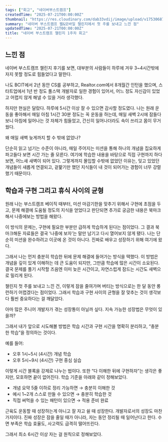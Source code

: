 ```yaml
---
tags: ["회고", "네이버부스트캠프"]
createdTime: "2025-07-21T00:00:00Z"
thumbnail: "https://res.cloudinary.com/dab33vdij/image/upload/v1753068702/Screenshot_2025-07-21_at_12.30.40_PM_xyppvj.png"
summary: "네이버 부스트캠프 웹&모바일 챌린지에서 첫 주를 보내고 느낀 점"
updatedTime: "2025-07-21T00:00:00Z"
title: "네이버 부스트캠프 챌린지 1주차 회고"
---
```


## 느낀 점

네이버 부스트캠프 챌린지 후기를 보면, 대부분의 사람들이 하루에 겨우 3~4시간밖에 자지 못할 정도로 힘들었다고 말한다.

나도 BCIT에서 2년 동안 CS를 공부하고, Realtor.com에서 8개월간 인턴을 했으며, 스타트업에서 1년 반 정도 풀스택 개발자로 일한 경험이 있어서, 어느 정도 자신감이 있었고 어렵지 않게 해낼 수 있을 거라 생각했다.

하지만 현실은 달랐다. 하루에 5시간 이상 잘 수 있으면 감사할 정도였다. 나는 원래 운동을 좋아해서 매일 아침 1시간 30분 정도는 꼭 운동을 하는데, 매일 새벽 2시에 잠들다 보니 아침에 일어나는 것 자체가 힘들었고, 간신히 일어나더라도 속이 쓰리고 몸이 무거웠다.

왜 매일 새벽 늦게까지 할 수 밖에 없었나?

단순히 읽고 넘기는 수준이 아니라, 매일 주어지는 미션을 통해 하나의 개념을 집요하게 파고들다 보면 시간 가는 줄 모른다. 여기에 학습한 내용을 바탕으로 직접 구현까지 하다 보면, 어느새 새벽이 되어 있다. 그렇게까지 몰입할 수밖에 없었던 이유는, 잊고 있었던 개념들이 새롭게 연결되고, 겉핥기만 했던 지식들이 내 것이 되어가는 경험이 너무 강렬했기 때문이다.

## 학습과 구현 그리고 휴식 사이의 균형

원래 나는 부스트캠프 베이직 때부터, 미션 마감기한을 맞추기 위해서 구현에 초점을 두고, 문제 해결에 도움될 정도의 지식을 얻었다고 판단되면 추가로 궁금한 내용은 북마크해서 나중에보는 방법을 해왔다.

이 방식의 문제는, 구현에 필요한 부분만 급하게 학습하게 된다는 점이었다. 그 결과 북마크해둔 자료들은 결국 ‘나중에 보자’는 말만 남기고 다시 열어보지 않게 됐다. 나는 단순히 미션을 완수하려고 이곳에 온 것이 아니다. 진짜로 배우고 성장하기 위해 여기에 왔다.

그래서 나는 먼저 충분히 학습한 뒤에 문제 해결에 들어가는 방식을 택했다. 이 방법은 개념을 깊이 있게 이해하는 데 큰 도움이 되지만, 그만큼 학습에 많은 시간이 소요된다. 결국 문제를 풀기 시작할 즈음엔 이미 늦은 시간이고, 자연스럽게 잠드는 시간도 새벽으로 밀리게 된다.

챌린지 첫 주를 보내고 느낀 건, 이렇게 잠을 줄여가며 버티는 방식으로는 한 달 동안 롱런하기 어렵겠다는 점이었다. 그래서 학습과 구현 사이의 균형을 잘 맞추는 것이 생각보다 훨씬 중요하다는 걸 깨달았다.

아마 많은 주니어 개발자가 겪는 성장통이 아닐까 싶다. 지속 가능한 성장법은 무엇이 있을까?

그래서 내가 앞으로 시도해볼 방법은 학습 시간과 구현 시간을 명확히 분리하고, “충분한 학습”을 정의하는 것이다.

예를 들어:

- 오후 1시~5시 (4시간) 개념 학습
- 오후 5시~9시 (4시간) 구현 중심 실습

이렇게 시간 블록을 강제로 나누는 법이다. 또한 “다 이해한 뒤에 구현하자”는 생각은 좋지만, 모호하면 끝이 없어진다. 학습 기준을 아래와 같이 정해보았다.

- 개념 요약 5줄 이하로 정리 가능하면 → 충분히 이해한 것
- 예시 1~2개 스스로 만들 수 있으면 → 충분히 학습한 것
- 직접 써먹을 수 있는 패턴이 있으면 → 적용 준비 완료

근육도 운동할 때 성장하는게 아니고 잘 자고 쉴 때 성장한다. 개발자로서의 성장도 마찬가지이다. 진짜 성장은 잠을 줄일 때가 아니라, 자는 동안 정리될 때 일어난다고 한다. 수면 부족은 학습 효율도, 사고력도 급격히 떨어뜨린다.

그래서 최소 6시간 이상 자는 걸 원칙으로 정해보았다.
